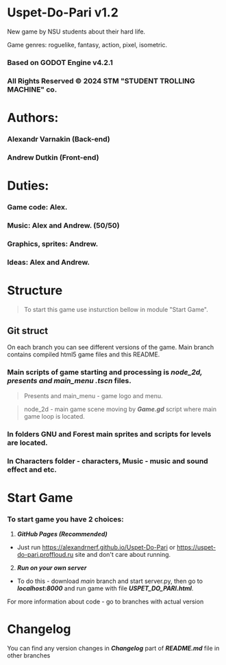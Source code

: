 # Uspet-Do-Pari v1.2


New game by NSU students about their hard life.

Game genres: roguelike, fantasy, action, pixel, isometric.

### Based on GODOT Engine v4.2.1


### All Rights Reserved © 2024 STM "STUDENT TROLLING MACHINE" co. 


# Authors: 

### Alexandr Varnakin (Back-end)

### Andrew Dutkin (Front-end)

# Duties:

### Game code: Alex.

###  Music: Alex and Andrew. (50/50)

### Graphics, sprites: Andrew.

### Ideas: Alex and Andrew.

# Structure

> To start this game use insturction bellow in module "Start Game".

## Git struct 

On each branch you can see different versions of the game. Main branch contains compiled html5 game files and this README. 

### Main scripts of game starting and processing is ***node_2d, presents and main_menu .tscn*** files. 

> Presents and main_menu - game logo and menu.

> node_2d - main game scene moving by ***Game.gd*** script where main game loop is located.

### In folders GNU and Forest main sprites and scripts for levels are located.

### In Characters folder - characters, Music - music and sound effect and etc.

# Start Game

### To start game you have 2 choices:

1. ***GitHub Pages (Recommended)***
- Just run https://alexandrnerf.github.io/Uspet-Do-Pari or https://uspet-do-pari.proffloud.ru site and don't care about running.

2. ***Run on your own server***
- To do this - download _main_ branch and start server.py, then go to ***localhost:8000*** and run game with file ***USPET_DO_PARI.html***.

For more information about code - go to branches with actual version

# Changelog
You can find any version changes in ***Changelog*** part of ***README.md*** file in other branches
